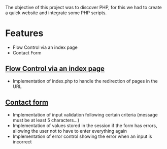 The objective of this project was to discover PHP, for this we had to create a quick website and integrate some PHP scripts.

# Features

- Flow Control via an index page
- Contact Form

## [Flow Control via an index page]()

- Implementation of index.php to handle the redirection of pages in the URL

## [Contact form]()

- Implementation of input validation following certain criteria (message must be at least 5 characters...)
- Implementation of values stored in the session if the form has errors, allowing the user not to have to enter everything again
- Implementation of error control showing the error when an input is incorrect
